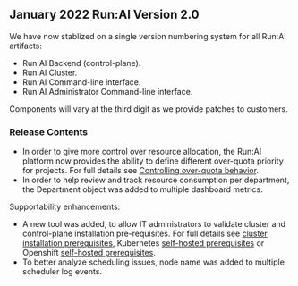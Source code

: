 ## January 2022 Run:AI Version 2.0

We have now stablized on a single version numbering system for all Run:AI artifacts: 

* Run:AI Backend (control-plane).
* Run:AI Cluster.
* Run:AI Command-line interface.
* Run:AI Administrator Command-line interface.

Components will vary at the third digit as we provide patches to customers.

### Release Contents

* In order to give more control over resource allocation, the Run:AI platform now provides the ability to define different over-quota priority for projects. For full details see [Controlling over-quota behavior](../../admin/admin-ui-setup/project-setup/#controlling-over-quota-behavior).
* In order to help review and track resource consumption per department, the Department object was added to multiple dashboard metrics.

Supportability enhancements:

* A new tool was added, to allow IT administrators to validate cluster and control-plane installation pre-requisites. For full details see [cluster installation prerequisites](../../admin/runai-setup/cluster-setup/cluster-prerequisites/#pre-install-script), Kubernetes [self-hosted prerequisites](../../admin/runai-setup/self-hosted/k8s/prerequisites/#pre-install-script) or Openshift [self-hosted prerequisites](../../admin/runai-setup/self-hosted/ocp/prerequisites/#pre-install-script).
* To better analyze scheduling issues, node name was added to multiple scheduler log events.